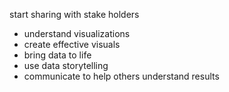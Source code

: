 
start sharing with stake holders 


- understand visualizations 
- create effective visuals 
- bring data to life 
- use data storytelling 
- communicate to help others understand results